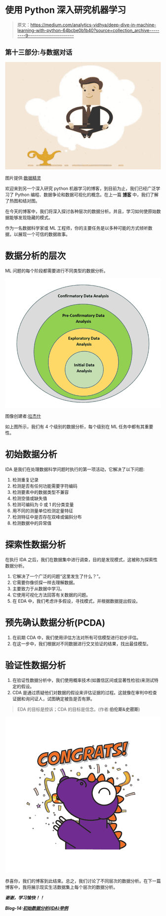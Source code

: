 # 使用 Python 深入研究机器学习

> 原文：<https://medium.com/analytics-vidhya/deep-dive-in-machine-learning-with-python-64bcbe0b1b40?source=collection_archive---------9----------------------->

## 第十三部分:与数据对话

![](img/ea89b827b23a4a6f4039327ded9517f5.png)

图片提供:[数据精灵](https://www.datapine.com/blog/talking-with-a-data-genie/)

欢迎来到另一个深入研究 python 机器学习的博客，到目前为止，我们已经广泛学习了 Python 编程、数据争论和数据可视化的概念。在上一篇 [**博客**](/analytics-vidhya/deep-dive-in-machine-learning-with-python-19a67423218c) 中，我们了解了热图和结对图。

在今天的博客中，我们将深入探讨各种层次的数据分析。并且，学习如何使原始数据能够发现隐藏的模式。

作为一名数据科学家或 ML 工程师，你的主要任务是以多种可能的方式倾听数据，以展现一个可信的数据故事。

# 数据分析的层次

ML 问题的每个阶段都需要进行不同类型的数据分析。

![](img/69c9708b08172a2126c6571b8b0bc3f4.png)

图像创建者:[拉杰什](https://github.com/Rajesh-ML-Engg/Deep_Dive_in_ML_Python/tree/master/Blog-13)

如上图所示，我们有 4 个级别的数据分析，每个级别在 ML 任务中都有其重要性。

# 初始数据分析

IDA 是我们在处理数据科学问题时执行的第一项活动，它解决了以下问题:

1.  检测重复记录
2.  检测是否有任何功能需要字符编码
3.  检测要素中的数据类型不兼容
4.  检测空值或缺失值
5.  检测可编码为 0 或 1 的分类变量
6.  用不同的测量单位检测定量特征
7.  检测特征中是否存在双峰或偏斜分布
8.  检测数据中的异常值

# 探索性数据分析

在执行 IDA 之后，我们在数据集中进行调查，目的是发现模式，这被称为探索性数据分析。

1.  它解决了一个广泛的问题“这里发生了什么？”。
2.  它需要你像侦探一样去理解数据。
3.  主要致力于从数据中学习。
4.  它使用可视化方法回答有关数据的问题。
5.  在 EDA 中，我们考虑许多假设，寻找模式，并根据数据提出假设。

# 预先确认数据分析(PCDA)

1.  在前期 CDA 中，我们使用评估方法对所有可信模型进行初步评估。
2.  在这一步中，我们根据对不同数据进行交叉验证的结果，找出最佳模型。

# 验证性数据分析

1.  在验证性数据分析中，我们使用概率技术(如置信区间或显著性检验)来测试特定的假设。
2.  CDA 是通过质疑他们对数据的假设来评估证据的过程。这就像在审判中检查证据和询问证人，试图确定被告是否有罪。

> EDA 的目标是控诉；CDA 的目标是信念。(作者:**伯伦斯&史密斯**)

![](img/1f7ff10327727f62433cc2dafd9cc0fa.png)

恭喜你，我们的博客到此结束。总之，我们讨论了不同层次的数据分析。在下一篇博客中，我将展示现实生活数据集上每个层次的数据分析。

***谢谢，学习愉快！！***

***Blog-14:***[***初始数据分析(IDA)举例***](/analytics-vidhya/deep-dive-in-machine-learning-with-python-ea09959c6e71)